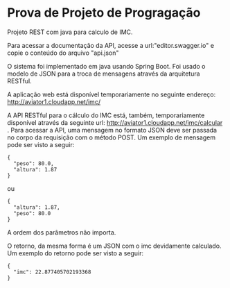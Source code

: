 # Prova de Projeto de Progragação
Projeto REST com java para calculo de IMC.

Para acessar a documentação da API, acesse a url:"editor.swagger.io" e copie o conteúdo do arquivo "api.json"

O sistema foi implementado em java usando Spring Boot. Foi usado o modelo de JSON para a troca de mensagens através da arquitetura RESTful.

A aplicação web está disponível temporariamente no seguinte endereço: http://aviator1.cloudapp.net/imc/

A API RESTful para o cálculo do IMC está, também, temporariamente disponível através da seguinte url: http://aviator1.cloudapp.net/imc/calcular . Para acessar a API, uma mensagem no formato JSON deve ser passada no corpo da requisição com o método POST. Um exemplo de mensagem pode ser visto a seguir:
  
  
  ```
  {
    "peso": 80.0,
    "altura": 1.87
  }
  ```
  
  ou
  
  ```
  {
    "altura": 1.87,
    "peso": 80.0
  }
  ```
  
A ordem dos parâmetros não importa.

O retorno, da mesma forma é um JSON com o imc devidamente calculado. Um exemplo do retorno pode ser visto a seguir:

  ```
  {
    "imc": 22.877405702193368
  }
  ```
